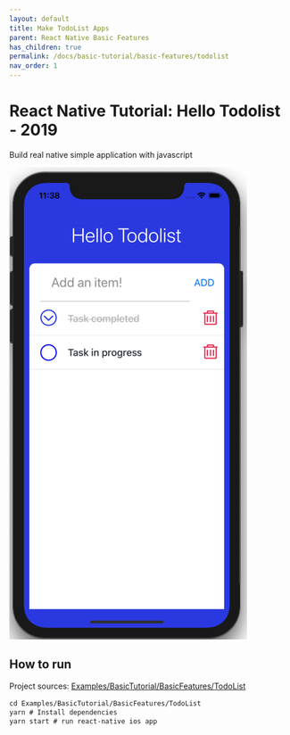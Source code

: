 ```yaml
---
layout: default
title: Make TodoList Apps
parent: React Native Basic Features
has_children: true
permalink: /docs/basic-tutorial/basic-features/todolist
nav_order: 1
---
```


# React Native Tutorial: Hello Todolist - 2019

Build real native simple application with javascript

![Hello](./images/toggle.png "Hello React Native")

## How to run

Project sources: [Examples/BasicTutorial/BasicFeatures/TodoList]()

```
cd Examples/BasicTutorial/BasicFeatures/TodoList
yarn # Install dependencies
yarn start # run react-native ios app
```
